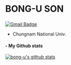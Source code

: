# BONG-U SON

### 
[![Gmail Badge](https://img.shields.io/badge/Gmail-d14836?style=flat-square&logo=Gmail&logoColor=white&link=mailto:bongudev@gmail.com)](mailto:bongudev@gmail.com)

* Chungnam National Univ.

#### - My Github stats
[![bong-u's github stats](https://github-readme-stats.vercel.app/api?username=bong-u)](https://github.com/bong-u/github-readme-stats)
